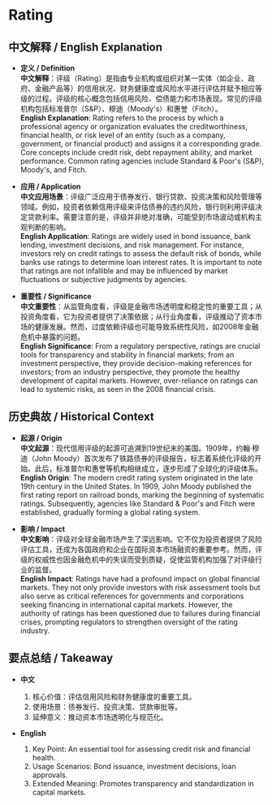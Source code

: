 # Rating

## 中文解释 / English Explanation

* **定义 / Definition**  
  **中文解释**：评级（Rating）是指由专业机构或组织对某一实体（如企业、政府、金融产品等）的信用状况、财务健康度或风险水平进行评估并赋予相应等级的过程。评级的核心概念包括信用风险、偿债能力和市场表现。常见的评级机构包括标准普尔（S&P）、穆迪（Moody's）和惠誉（Fitch）。  
  **English Explanation**: Rating refers to the process by which a professional agency or organization evaluates the creditworthiness, financial health, or risk level of an entity (such as a company, government, or financial product) and assigns it a corresponding grade. Core concepts include credit risk, debt repayment ability, and market performance. Common rating agencies include Standard & Poor's (S&P), Moody's, and Fitch.

* **应用 / Application**  
  **中文应用场景**：评级广泛应用于债券发行、银行贷款、投资决策和风险管理等领域。例如，投资者依赖信用评级来评估债券的违约风险，银行则利用评级决定贷款利率。需要注意的是，评级并非绝对准确，可能受到市场波动或机构主观判断的影响。  
  **English Application**: Ratings are widely used in bond issuance, bank lending, investment decisions, and risk management. For instance, investors rely on credit ratings to assess the default risk of bonds, while banks use ratings to determine loan interest rates. It is important to note that ratings are not infallible and may be influenced by market fluctuations or subjective judgments by agencies.

* **重要性 / Significance**  
  **中文重要性**：从监管角度看，评级是金融市场透明度和稳定性的重要工具；从投资角度看，它为投资者提供了决策依据；从行业角度看，评级推动了资本市场的健康发展。然而，过度依赖评级也可能导致系统性风险，如2008年金融危机中暴露的问题。  
  **English Significance**: From a regulatory perspective, ratings are crucial tools for transparency and stability in financial markets; from an investment perspective, they provide decision-making references for investors; from an industry perspective, they promote the healthy development of capital markets. However, over-reliance on ratings can lead to systemic risks, as seen in the 2008 financial crisis.

## 历史典故 / Historical Context

* **起源 / Origin**  
  **中文起源**：现代信用评级的起源可追溯到19世纪末的美国。1909年，约翰·穆迪（John Moody）首次发布了铁路债券的评级报告，标志着系统化评级的开始。此后，标准普尔和惠誉等机构相继成立，逐步形成了全球化的评级体系。  
  **English Origin**: The modern credit rating system originated in the late 19th century in the United States. In 1909, John Moody published the first rating report on railroad bonds, marking the beginning of systematic ratings. Subsequently, agencies like Standard & Poor's and Fitch were established, gradually forming a global rating system.

* **影响 / Impact**  
  **中文影响**：评级对全球金融市场产生了深远影响。它不仅为投资者提供了风险评估工具，还成为各国政府和企业在国际资本市场融资的重要参考。然而，评级的权威性也因金融危机中的失误而受到质疑，促使监管机构加强了对评级行业的监督。  
  **English Impact**: Ratings have had a profound impact on global financial markets. They not only provide investors with risk assessment tools but also serve as critical references for governments and corporations seeking financing in international capital markets. However, the authority of ratings has been questioned due to failures during financial crises, prompting regulators to strengthen oversight of the rating industry.

## 要点总结 / Takeaway

* **中文**  
  1. 核心价值：评估信用风险和财务健康度的重要工具。
  2. 使用场景：债券发行、投资决策、贷款审批等。
  3. 延伸意义：推动资本市场透明化与规范化。

* **English**  
  1. Key Point: An essential tool for assessing credit risk and financial health.
  2. Usage Scenarios: Bond issuance, investment decisions, loan approvals.
  3. Extended Meaning: Promotes transparency and standardization in capital markets.